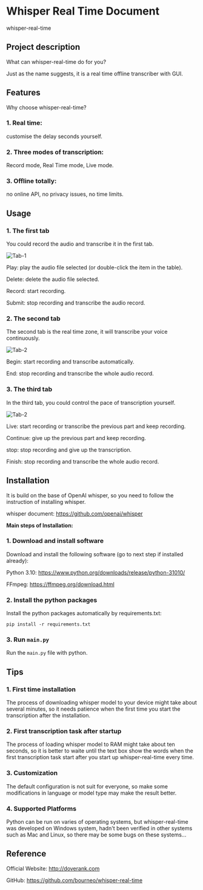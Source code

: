 # Whisper Real Time Document

whisper-real-time

## Project description

What can whisper-real-time do for you?

Just as the name suggests, it is a real time offline transcriber with GUI.

## Features

Why choose whisper-real-time?

### 1. Real time:

customise the delay seconds yourself.

### 2. Three modes of transcription:

Record mode, Real Time mode, Live mode.

### 3. Offline totally:

no online API, no privacy issues, no time limits.

## Usage

### 1. The first tab

You could record the audio and transcribe it in the first tab.

![Tab-1](readme/tab-1.webp)

Play: play the audio file selected (or double-click the item in the table).

Delete: delete the audio file selected.

Record: start recording.

Submit: stop recording and transcribe the audio record.

### 2. The second tab

The second tab is the real time zone, it will transcribe your voice continuously.

![Tab-2](readme/tab-2.webp)

Begin: start recording and transcribe automatically.

End: stop recording and transcribe the whole audio record.

### 3. The third tab

In the third tab, you could control the pace of transcription yourself.

![Tab-2](readme/tab-3.webp)

Live: start recording or transcribe the previous part and keep recording.

Continue: give up the previous part and keep recording.

stop: stop recording and give up the transcription.

Finish: stop recording and transcribe the whole audio record.

## Installation

It is build on the base of OpenAI whisper, so you need to follow the instruction of installing whisper.

whisper document: https://github.com/openai/whisper

**Main steps of Installation:**

### 1. Download and install software

Download and install the following software (go to next step if installed already):

Python 3.10: https://www.python.org/downloads/release/python-31010/

FFmpeg: https://ffmpeg.org/download.html

### 2. Install the python packages

Install the python packages automatically by requirements.txt:

```shell
pip install -r requirements.txt
```

### 3. Run `main.py`

Run the `main.py` file with python.

## Tips

### 1. First time installation

The process of downloading whisper model to your device might take about several minutes, so it needs patience when the
first time you start the transcription after the installation.

### 2. First transcription task after startup

The process of loading whisper model to RAM might take about ten seconds, so it is better to waite until the text box
show the words when the first transcription task start after you start up whisper-real-time every time.

### 3. Customization

The default configuration is not suit for everyone, so make some modifications in language or model type may make the
result better.

### 4. Supported Platforms

Python can be run on varies of operating systems, but whisper-real-time was developed on Windows system, hadn't been
verified in other systems such as Mac and Linux, so there may be some bugs on these systems...

## Reference

Official Website: http://doverank.com

GitHub: https://github.com/bourneo/whisper-real-time

